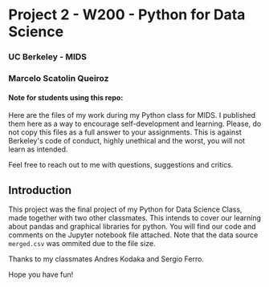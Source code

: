 # Project 2 - W200 - Python for Data Science
### UC Berkeley - MIDS
### Marcelo Scatolin Queiroz


#### Note for students using this repo:
Here are the files of my work during my Python class for MIDS. I published them here as a way to encourage self-development and learning. Please, do not copy this files as a full answer to your assignments. This is against Berkeley's code of conduct, highly unethical and the worst, you will not learn as intended.

Feel free to reach out to me with questions, suggestions and critics.

## Introduction

This project was the final project of my Python for Data Science Class, made together with two other classmates. This intends to cover our learning about pandas and graphical libraries for python. You will find our code and comments on the Jupyter notebook file attached. Note that the data source `merged.csv` was ommited due to the file size.

Thanks to my classmates Andres Kodaka and Sergio Ferro.

Hope you have fun!
